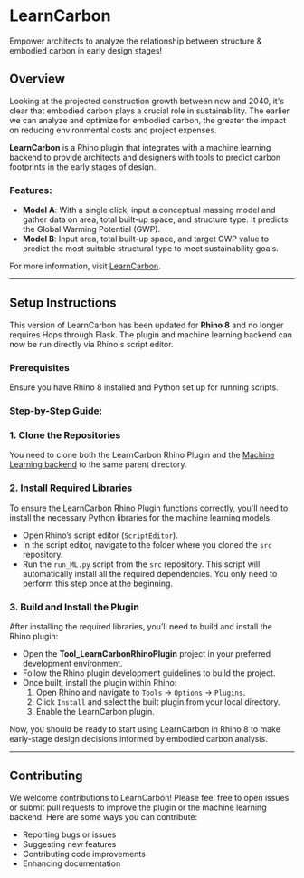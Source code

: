 # LearnCarbon

Empower architects to analyze the relationship between structure & embodied carbon in early design stages!

## Overview

Looking at the projected construction growth between now and 2040, it's clear that embodied carbon plays a crucial role in sustainability. The earlier we can analyze and optimize for embodied carbon, the greater the impact on reducing environmental costs and project expenses.

**LearnCarbon** is a Rhino plugin that integrates with a machine learning backend to provide architects and designers with tools to predict carbon footprints in the early stages of design.

### Features:
- **Model A**: With a single click, input a conceptual massing model and gather data on area, total built-up space, and structure type. It predicts the Global Warming Potential (GWP).
- **Model B**: Input area, total built-up space, and target GWP value to predict the most suitable structural type to meet sustainability goals.

For more information, visit [LearnCarbon](https://learncarbon.me/).

---

## Setup Instructions

This version of LearnCarbon has been updated for **Rhino 8** and no longer requires Hops through Flask. The plugin and machine learning backend can now be run directly via Rhino's script editor.

### Prerequisites
Ensure you have Rhino 8 installed and Python set up for running scripts.

### Step-by-Step Guide:

### 1. Clone the Repositories
You need to clone both the LearnCarbon Rhino Plugin and the [Machine Learning backend](https://github.com/LearnCarbon/src/tree/main) to the same parent directory.

### 2. Install Required Libraries
To ensure the LearnCarbon Rhino Plugin functions correctly, you'll need to install the necessary Python libraries for the machine learning models.

- Open Rhino’s script editor (`ScriptEditor`).
- In the script editor, navigate to the folder where you cloned the `src` repository.
- Run the `run_ML.py` script from the `src` repository. This script will automatically install all the required dependencies. You only need to perform this step once at the beginning.

### 3. Build and Install the Plugin
After installing the required libraries, you’ll need to build and install the Rhino plugin:

- Open the **Tool_LearnCarbonRhinoPlugin** project in your preferred development environment.
- Follow the Rhino plugin development guidelines to build the project.
- Once built, install the plugin within Rhino:
  1. Open Rhino and navigate to `Tools` -> `Options` -> `Plugins`.
  2. Click `Install` and select the built plugin from your local directory.
  3. Enable the LearnCarbon plugin.

Now, you should be ready to start using LearnCarbon in Rhino 8 to make early-stage design decisions informed by embodied carbon analysis.

---

## Contributing

We welcome contributions to LearnCarbon! Please feel free to open issues or submit pull requests to improve the plugin or the machine learning backend. Here are some ways you can contribute:
- Reporting bugs or issues
- Suggesting new features
- Contributing code improvements
- Enhancing documentation



